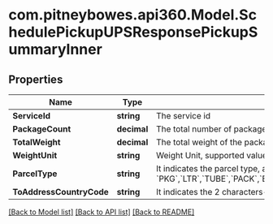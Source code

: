 # com.pitneybowes.api360.Model.SchedulePickupUPSResponsePickupSummaryInner

## Properties

Name | Type | Description | Notes
------------ | ------------- | ------------- | -------------
**ServiceId** | **string** | The service id | [optional] 
**PackageCount** | **decimal** | The total number of packages | [optional] 
**TotalWeight** | **decimal** | The total weight of the packages | [optional] 
**WeightUnit** | **string** | Weight Unit, supported values are &#x60;OZ&#x60; and &#x60;GM&#x60; | [optional] 
**ParcelType** | **string** | It indicates the parcel type, applicable values are- &#x60;PKG&#x60;,&#x60;LTR&#x60;,&#x60;TUBE&#x60;,&#x60;PACK&#x60;,&#x60;BOX&#x60;,&#x60;25KG&#x60;,&#x60;10KG&#x60;,&#x60;SMALL_EXP_BOX&#x60;,&#x60;MED_EXP_BOX&#x60;,&#x60;LG_EXP_BOX&#x60; | [optional] 
**ToAddressCountryCode** | **string** | It indicates the 2 characters- ISO country code of recipient of the shipment. | [optional] 

[[Back to Model list]](../README.md#documentation-for-models) [[Back to API list]](../README.md#documentation-for-api-endpoints) [[Back to README]](../README.md)

